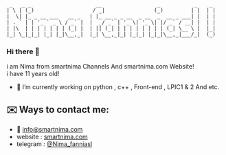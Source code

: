 ```
 _   _ _                     __                  _           _    _ 
| \ | (_)                   / _|                (_)         | |  | |
|  \| |_ _ __ ___   __ _   | |_ __ _ _ __  _ __  _  __ _ ___| |  | |
| . ` | | '_ ` _ \ / _` |  |  _/ _` | '_ \| '_ \| |/ _` / __| |  | |
| |\  | | | | | | | (_| |  | || (_| | | | | | | | | (_| \__ \ |  |_|
|_| \_|_|_| |_| |_|\__,_|  |_| \__,_|_| |_|_| |_|_|\__,_|___/_|  (_)
```

### Hi there 👋

i am Nima from smartnima Channels And smartnima.com Website! <br>
i have 11 years old!


- 🔭 I’m currently working on python , c++ , Front-end , LPIC1 & 2 And etc.

<h2>✉️ Ways to contact me:</h2>

- 📧 <a href="mailto:info@smartnima.com">info@smartnima.com</a>
- website : <a href="https://smartnima.com">smartnima.com</a>
- telegram : <a href="https://t.me/Nima_fanniasl">@Nima_fanniasl</a>
